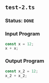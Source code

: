 ## `test-2.ts`

### Status: `DONE`

### Input Program

```typescript
const x = 12;
x + x;
```

### Output Program

```typescript
const x_2 = 12;
x_2 + x_2;
```

